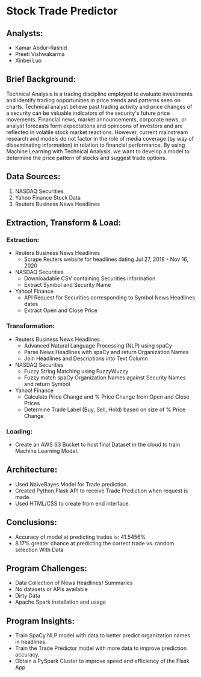 # Stock Trade Predictor

## Analysts:

* Kamar Abdur-Rashid
* Preeti Vishwakarma
* Xinbei Luo


## Brief Background:

Technical Analysis is a trading discipline employed to evaluate investments and identify trading opportunities in price trends and patterns seen on charts. Technical analyst believe past trading activity and price changes of a security can be valuable indicators of the security's future price movements.
Financial news, market announcements, corporate news, or analyst forecasts form expectations and opinioons of investors and are reflected in volatile stock market reactions. However, current mainstream research and models do not factor in the role of media coverage (by way of disseminating information) in relation to financial performance. By using Machine Learning with Technical Analysis, we want to develop a model to determine the price pattern of stocks and suggest trade options.


## Data Sources:

1. NASDAQ Securities
2. Yahoo Finance Stock Data
3. Reuters Business News Headlines


## Extraction, Transform & Load:


### Extraction:

* Reuters Business News Headlines
  * Scrape Reuters website for headlines dating Jul 27, 2018 - Nov 16, 2020
* NASDAQ Securities
  * Downloadable CSV containing Securities information
  * Extract Symbol and Security Name
* Yahoo! Finance
  * API Request for Securities corresponding to Symbol News Headlines dates
  * Extract Open and Close Price


### Transformation:

* Reuters Business News Headlines
  * Advanced Natural Language Processing (NLP) using spaCy
  * Parse News Headlines with spaCy and return Organization Names
  * Join Headlines and Descriptions into Text Column
* NASDAQ Securities
  * Fuzzy String Matching using FuzzyWuzzy
  * Fuzzy match spaCy Organization Names against Security Names and return Symbol 
* Yahoo! Finance
  * Calculate Price Change and % Price Change from Open and Close Prices
  * Determine Trade Label (Buy, Sell, Hold) based on size of % Price Change
 
 
### Loading:

* Create an AWS S3 Bucket to host final Dataset in the cloud to train Machine Learning Model.


## Architecture:

* Used NaiveBayes Model for Trade prediction.
* Created Python Flask API to receive Trade Prediction when request is made.
* Used HTML/CSS to create from end interface.


## Conclusions:

* Accuracy of model at predicting trades is: 41.5456%
* 8.17% greater chance at predicting the correct trade vs. random selection
With Data 


## Program Challenges:

* Data Collection of News Headlines/ Summaries
* No datasets or APIs available
* Dirty Data
* Apache Spark installation and usage


## Program Insights:

* Train SpaCy NLP model with data to better predict organization names in headlines.
* Train the Trade Predictor model with more data to improve prediction accuracy.
* Obtain a PySpark Cluster to improve speed and efficiency of the Flask App

